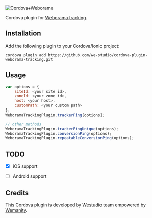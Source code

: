 ![Cordova+Weborama](https://raw.githubusercontent.com/we-studio/cordova-plugin-weborama-tracking/master/logo.jpg)

Cordova plugin for [Weborama tracking](http://www.weborama.com).

## Installation

Add the following plugin to your Cordova/Ionic project:

    cordova plugin add https://github.com/we-studio/cordova-plugin-weborama-tracking.git

  
## Usage

```javascript
var options = {
    siteId: <your site id>,
    zoneId: <your zone id>,
    host: <your host>,
    customPath: <your custom path>
};
WeboramaTrackingPlugin.trackerPing(options);

// other methods
WeboramaTrackingPlugin.trackerPingUnique(options);
WeboramaTrackingPlugin.conversionPing(options);
WeboramaTrackingPlugin.repeatableConversionPing(options);
```

## TODO ##
- [x] iOS support
- [ ] Android support


## Credits ##

This Cordova plugin is developed by [Westudio](http://westud.io) team empowered by [Wemanity](http://www.wemanity.com).

